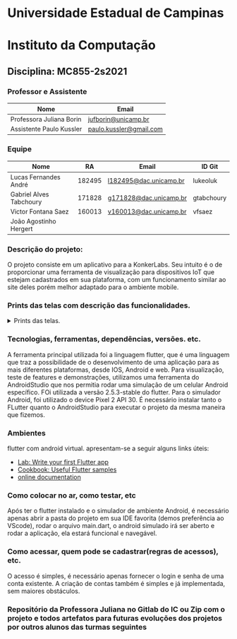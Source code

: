 # Universidade Estadual de Campinas
# Instituto da Computação

## Disciplina: MC855-2s2021

### Professor e Assistente

| Nome                     | Email                   |
| ------------------------ | ------------------------|
| Professora Juliana Borin | jufborin@unicamp.br     |
| Assistente Paulo Kussler | paulo.kussler@gmail.com |


### Equipe

| Nome               | RA               | Email                  | ID Git                |
| ------------------ | ---------------- | ---------------------- |---------------------- |
| Lucas Fernandes André                   | 182495                 |    l182495@dac.unicamp.br                    |           lukeoluk            |
|      Gabriel Alves Tabchoury             |    171828              |         g171828@dac.unicamp.br               |           gtabchoury            |
|         Victor Fontana Saez           |      160013            |        v160013@dac.unicamp.br                |           vfsaez            |
|       João Agostinho Hergert             |                  |                        |                       |

### Descrição do projeto:
O projeto consiste em um aplicativo para a KonkerLabs. Seu intuito é o de proporcionar uma ferramenta de visualização para dispositivos IoT que estejam cadastrados em sua plataforma, com um funcionamento similar ao site deles porém melhor adaptado para o ambiente mobile.

### Prints das telas com descrição das funcionalidades. 

<details>
    <summary>Prints das telas.</summary>

![login](imagens/login.png)*Tela de login*

![criação de contas](imangens/../imagens/create.png)*Tela para realizar a criação de contas*

![dashboard](imagens/dashboard.png)*Dashboard que fornece navegação para as funcionalidades do aplicativo*

![perfil](imagens/perfil.png)*págino do perfil ao se deslizar da esquerda para direita*

![edit-perfil](imagens/edit-perfil.png)*página para edição de perfil onde se pode atualizar informações da conta*

![dispositivos](imagens/dispositivos.png)*tela que mostra os dispositivos da conta, também onde se pode excluir, editar, criar ou visualizar algum deles*

![gateways](imagens/gateways.png)*tela que mostra os gateways da conta, também onde se pode excluir, editar ou criar algum deles*

![rest](imagens/rest.png)*tela que mostra os destinos rest da conta, também onde se pode excluir, editar ou criar algum deles*

![roteador](imagens/roteador.png)*tela que mostra os roteadores de eventos da conta, também onde se pode excluir ou criar algum deles*

![create](imagens/create.png)*tela de criação de um dispositivo, tem visualização análoga para os destinos rest, roteador de eventos e gateways*

![edit](imagens/edit.png)*tela de edição de um dispositivo, tem visualização análoga para os destinos rest, roteador de eventos e gateways*

![grafico](imagens/grafico.png)*tela de visualização dos dados de algum dispositivo, onde se pode definir qual dos dados fornecidos pelo dispositivo será usado e as datas limite de início e fim*

</details>

### Tecnologias, ferramentas, dependências, versões. etc. 
A ferramenta principal utilizada foi a linguagem flutter, que é uma linguagem que traz a possibilidade de o desenvolvimento de uma aplicação para as mais diferentes plataformas, desde IOS, Android e web. Para visualização, teste de features e demonstrações, utilizamos uma ferramenta do AndroidStudio que nos permitia rodar uma simulação de um celular Android específico. FOi utilizada a versão 2.5.3-stable do flutter. Para o simulador Android, foi utilizado o device Pixel 2 API 30. É necessário instalar tanto o FLutter quanto o AndroidStudio para executar o projeto da mesma maneira que fizemos.

### Ambientes
flutter com android virtual.
apresentam-se a seguir alguns links úteis:
- [Lab: Write your first Flutter app](https://flutter.dev/docs/get-started/codelab)
- [Cookbook: Useful Flutter samples](https://flutter.dev/docs/cookbook)
- [online documentation](https://flutter.dev/docs)


### Como colocar no ar, como testar, etc
Após ter o flutter instalado e o simulador de ambiente Android, é necessário apenas abrir a pasta do projeto em sua IDE favorita (demos preferência ao VScode), rodar o arquivo main.dart, o android simulado irá ser aberto e rodar a aplicação, ela estará funcional e navegável.

### Como acessar, quem pode se cadastrar(regras de acessos), etc.
O acesso é simples, é necessário apenas fornecer o login e senha de uma conta existente. A criação de contas também é simples e já implementada, sem maiores obstáculos.

### Repositório da Professora Juliana no Gitlab do IC ou Zip com o projeto e todos artefatos para futuras evoluções dos projetos por outros alunos das turmas seguintes







